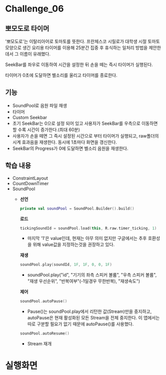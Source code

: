 # Challenge_06
## 뽀모도로 타이머

'뽀모도로'는 이탈리아어로 토마토를 뜻한다. 프란체스코 시릴로가 대학생 시절 토마토 모양으로 생긴 요리용 타이머를 이용해 25분간 집중 후 휴식하는 일처리 방법을 제안한데서 그 이름이 유래했다.

SeekBar를 좌우로 이동하여 시간을 설정한 뒤 손을 떼는 즉시 타이머가 실행된다.

타이머가 0초에 도달하면 벨소리를 울리고 타이머를 종료한다.


## 기능

* SoundPool로 음원 파일 재생
* 타이머
* Custom Seekbar
* 초기 SeekBar는 0으로 설정 되어 있고 사용자가 SeekBar를 우측으로 이동하면 할 수록 시간이 증가한다.(최대 60분)
* 사용자가 손을 떼면 그 즉시 설정된 시간으로 부터 타이머가 실행되고, raw폴더의 시계 효과음을 재생한다. 동시에 1초마다 화면을 갱신한다.
* SeekBar의 Progress가 0에 도달하면 벨소리 음원을 재생한다. 

## 학습 내용

* ConstraintLayout
* CountDownTimer
* SoundPool
  * **선언**
     ``` kotlin
    private val soundPool = SoundPool.Builder().build()
     ```
    **로드**
     ``` kotlin
     tickingSoundId = soundPool.load(this, R.raw.timer_ticking, 1)
     ```
     * 마지막 '1'은 value인데, 현재는 아무 의미 없지만 구글에서는 추후 호환성을 위해 value값을 지정하는것을 권장하고 있다.
     
    **재생**
     ``` kotlin
     soundPool.play(soundId, 1F, 1F, 0, 0, 1F)
     ```
     * soundPool.play("id", "기기의 좌측 스피커 볼륨", "우측 스피커 볼륨", "재생 우선순위", "반복여부"(-1일경우 무한반복), "재생속도")
     
    **제어**
     ``` kotlin
     soundPool.autoPause()
     ```
     * Pause()는 soundPool.play에서 리턴한 값(Stream)만을 중지하고, autoPause은 현재 활성화된 모든 Stream을 전체 중지한다. 이 앱에서는 따로 구분할 필요가 없기 때문에 autoPause()를 사용했다.
     ``` kotlin
     soundPool.autoResume()
     ```
     * Stream 재개
    

# 실행화면


